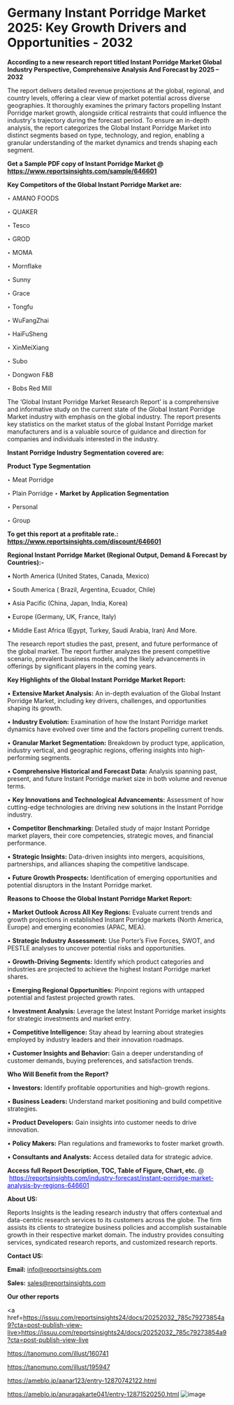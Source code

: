 # Germany Instant Porridge Market 2025: Key Growth Drivers and Opportunities - 2032

<strong>According to a new research report titled Instant Porridge Market Global Industry Perspective, Comprehensive Analysis And Forecast by 2025 – 2032</strong>

The report delivers detailed revenue projections at the global, regional, and country levels, offering a clear view of market potential across diverse geographies. It thoroughly examines the primary factors propelling Instant Porridge market growth, alongside critical restraints that could influence the industry's trajectory during the forecast period. To ensure an in-depth analysis, the report categorizes the Global Instant Porridge Market into distinct segments based on type, technology, and region, enabling a granular understanding of the market dynamics and trends shaping each segment.

<strong>Get a Sample PDF copy of Instant Porridge Market </strong><strong>@<a href=https://www.reportsinsights.com/sample/646601 style=color:#0000ff;> https://www.reportsinsights.com/sample/646601</a></strong></font>

<strong>Key Competitors of the Global Instant Porridge Market are:</strong>

‣ AMANO FOODS

‣ QUAKER

‣ Tesco

‣ GROD

‣ MOMA

‣ Mornflake

‣ Sunny

‣ Grace

‣ Tongfu

‣ WuFangZhai

‣ HaiFuSheng

‣ XinMeiXiang

‣ Subo

‣ Dongwon F&B

‣ Bobs Red Mill

The ‘Global Instant Porridge Market Research Report’ is a comprehensive and informative study on the current state of the Global Instant Porridge Market industry with emphasis on the global industry. The report presents key statistics on the market status of the global Instant Porridge market manufacturers and is a valuable source of guidance and direction for companies and individuals interested in the industry.

<strong>Instant Porridge Industry Segmentation covered are:</strong>

<strong>Product Type Segmentation</strong>

‣ Meat Porridge

‣ Plain Porridge
‣ 
<strong>Market by Application Segmentation</strong>

‣ Personal

‣ Group

<strong>To get this report at a profitable rate.: <a href=https://www.reportsinsights.com/discount/646601 style=color:#0000ff;>https://www.reportsinsights.com/discount/646601</a></strong></font>

<strong>Regional Instant Porridge Market (Regional Output, Demand &amp; Forecast by Countries):-</strong>

• North America (United States, Canada, Mexico)

• South America ( Brazil, Argentina, Ecuador, Chile)

• Asia Pacific (China, Japan, India, Korea)

• Europe (Germany, UK, France, Italy)

• Middle East Africa (Egypt, Turkey, Saudi Arabia, Iran) And More.

The research report studies the past, present, and future performance of the global market. The report further analyzes the present competitive scenario, prevalent business models, and the likely advancements in offerings by significant players in the coming years.

<strong>Key Highlights of the Global Instant Porridge Market Report:</strong>

• <strong>Extensive Market Analysis:</strong> An in-depth evaluation of the Global Instant Porridge Market, including key drivers, challenges, and opportunities shaping its growth.

• <strong>Industry Evolution:</strong> Examination of how the Instant Porridge market dynamics have evolved over time and the factors propelling current trends.

• <strong>Granular Market Segmentation:</strong> Breakdown by product type, application, industry vertical, and geographic regions, offering insights into high-performing segments.

• <strong>Comprehensive Historical and Forecast Data:</strong> Analysis spanning past, present, and future Instant Porridge market size in both volume and revenue terms.

• <strong>Key Innovations and Technological Advancements:</strong> Assessment of how cutting-edge technologies are driving new solutions in the Instant Porridge industry.

• <strong>Competitor Benchmarking:</strong> Detailed study of major Instant Porridge market players, their core competencies, strategic moves, and financial performance.

• <strong>Strategic Insights:</strong> Data-driven insights into mergers, acquisitions, partnerships, and alliances shaping the competitive landscape.

• <strong>Future Growth Prospects:</strong> Identification of emerging opportunities and potential disruptors in the Instant Porridge market.

<strong>Reasons to Choose the Global Instant Porridge Market Report:</strong>

• <strong>Market Outlook Across All Key Regions:</strong> Evaluate current trends and growth projections in established Instant Porridge markets (North America, Europe) and emerging economies (APAC, MEA).

• <strong>Strategic Industry Assessment:</strong> Use Porter’s Five Forces, SWOT, and PESTLE analyses to uncover potential risks and opportunities.

• <strong>Growth-Driving Segments:</strong> Identify which product categories and industries are projected to achieve the highest Instant Porridge market shares.

• <strong>Emerging Regional Opportunities:</strong> Pinpoint regions with untapped potential and fastest projected growth rates.

• <strong>Investment Analysis:</strong> Leverage the latest Instant Porridge market insights for strategic investments and market entry.

• <strong>Competitive Intelligence:</strong> Stay ahead by learning about strategies employed by industry leaders and their innovation roadmaps.

• <strong>Customer Insights and Behavior:</strong> Gain a deeper understanding of customer demands, buying preferences, and satisfaction trends.

<strong>Who Will Benefit from the Report?</strong>

• <strong>Investors:</strong> Identify profitable opportunities and high-growth regions.

• <strong>Business Leaders:</strong> Understand market positioning and build competitive strategies.

• <strong>Product Developers:</strong> Gain insights into customer needs to drive innovation.

• <strong>Policy Makers:</strong> Plan regulations and frameworks to foster market growth.

• <strong>Consultants and Analysts:</strong> Access detailed data for strategic advice.
</ul>
<strong>Access full Report Description, TOC, Table of Figure, Chart, etc. </strong>@  <a href=https://reportsinsights.com/industry-forecast/instant-porridge-market-analysis-by-regions-646601 style=color:#0000ff;>https://reportsinsights.com/industry-forecast/instant-porridge-market-analysis-by-regions-646601</a></font>

<strong><strong>About US</strong>:</strong>

Reports Insights is the leading research industry that offers contextual and data-centric research services to its customers across the globe. The firm assists its clients to strategize business policies and accomplish sustainable growth in their respective market domain. The industry provides consulting services, syndicated research reports, and customized research reports.

<strong>Contact US:</strong>

<p class=""""><b>Email:</b> <a href=mailto:info@reportsinsights.com>info@reportsinsights.com</a></p>
<p class=""""><b>Sales:</b> <a href=mailto:sales@reportsinsights.com>sales@reportsinsights.com</a></p>

<strong>Our other reports</strong>

<a href=https://issuu.com/reportsinsights24/docs/20252032_785c79273854a9?cta=post-publish-view-live>https://issuu.com/reportsinsights24/docs/20252032_785c79273854a9?cta=post-publish-view-live</a>

<a href=https://tanomuno.com/illust/160741>https://tanomuno.com/illust/160741</a>

<a href=https://tanomuno.com/illust/195947>https://tanomuno.com/illust/195947</a>

<a href=https://ameblo.jp/aanar123/entry-12870742122.html>https://ameblo.jp/aanar123/entry-12870742122.html</a>

<a href=https://ameblo.jp/anuragakarte041/entry-12871520250.html>https://ameblo.jp/anuragakarte041/entry-12871520250.html</a>
![image](https://github.com/user-attachments/assets/0c1eca88-928d-4665-8b37-1ce25d747b6e)
